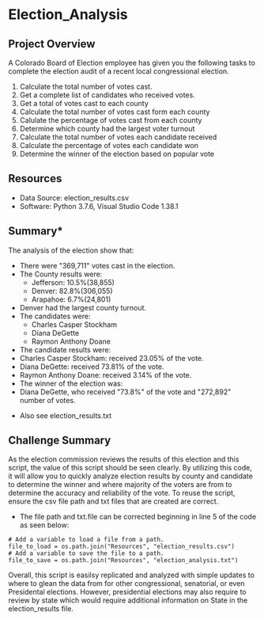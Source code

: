 # Election_Analysis

## Project Overview
A Colorado Board of Election employee has given you the following tasks to complete the election audit of a recent local congressional election.

1. Calculate the total number of votes cast.
2. Get a complete list of candidates who received votes.
3. Get a total of votes cast to each county
4. Calculate the total number of votes cast form each county
5. Calulate the percentage of votes cast from each county
6. Determine which county had the largest voter turnout
7. Calculate the total number of votes each candidate received
8. Calculate the percentage of votes each candidate won
9. Determine the winner of the election based on popular vote

## Resources
- Data Source: election_results.csv
- Software: Python 3.7.6, Visual Studio Code 1.38.1

## Summary*
The analysis of the election show that:
- There were "369,711" votes cast in the election.
- The County results were:
  - Jefferson: 10.5%(38,855)
  - Denver: 82.8%(306,055)
  - Arapahoe: 6.7%(24,801)
- Denver had the largest county turnout.
- The candidates were:
  - Charles Casper Stockham
  - Diana DeGette
  - Raymon Anthony Doane
 - The candidate results were:
  - Charles Casper Stockham: received 23.05% of the vote.
  - Diana DeGette: received 73.81% of the vote.
  - Raymon Anthony Doane: received 3.14% of the vote.
 - The winner of the election was:
  - Diana DeGette, who received "73.8%" of the vote and "272,892" number of votes.
  
  * Also see election_results.txt
 ## Challenge Summary
 As the election commission reviews the results of this election and this script, the value of this script should be seen clearly. By utilizing this code, it will allow you to quickly analyze election results by county and candidate to determine the winner and where majority of the voters are from to determine the accuracy and reliability of the vote. To reuse the script, ensure the csv file path and txt files that are created are correct.
- The file path and txt.file can be corrected beginning in line 5 of the code as seen below:
```
# Add a variable to load a file from a path.
file_to_load = os.path.join("Resources", "election_results.csv")
# Add a variable to save the file to a path.
file_to_save = os.path.join("Resources", "election_analysis.txt")
```
Overall, this script is easilsy replicated and analyzed with simple updates to where to glean the data from for other congressional, senatorial, or even Presidental elections. However, presidential elections may also require to review by state which would require additional information on State in the election_results file.


